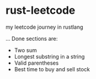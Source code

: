 # rust-leetcode
my leetcode journey in rustlang

...
Done sections are:
- Two sum
- Longest substring in a string
- Valid parentheses
- Best time to buy and sell stock
